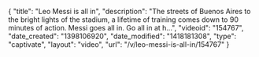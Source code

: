 {
    "title": "Leo Messi is all in",
    "description": "The streets of Buenos Aires to the bright lights of the stadium, a lifetime of training comes down to 90 minutes of action. Messi goes all in. Go all in at h...",
    "videoid": "154767",
    "date_created": "1398106920",
    "date_modified": "1418181308",
    "type": "captivate",
    "layout": "video",
    "url": "\/v\/leo-messi-is-all-in\/154767"
}